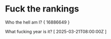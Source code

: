 # Fuck the rankings

Who the hell am I?
{ 16886649 }

What fucking year is it?
[ 2025-03-21T08:00:00Z ]
